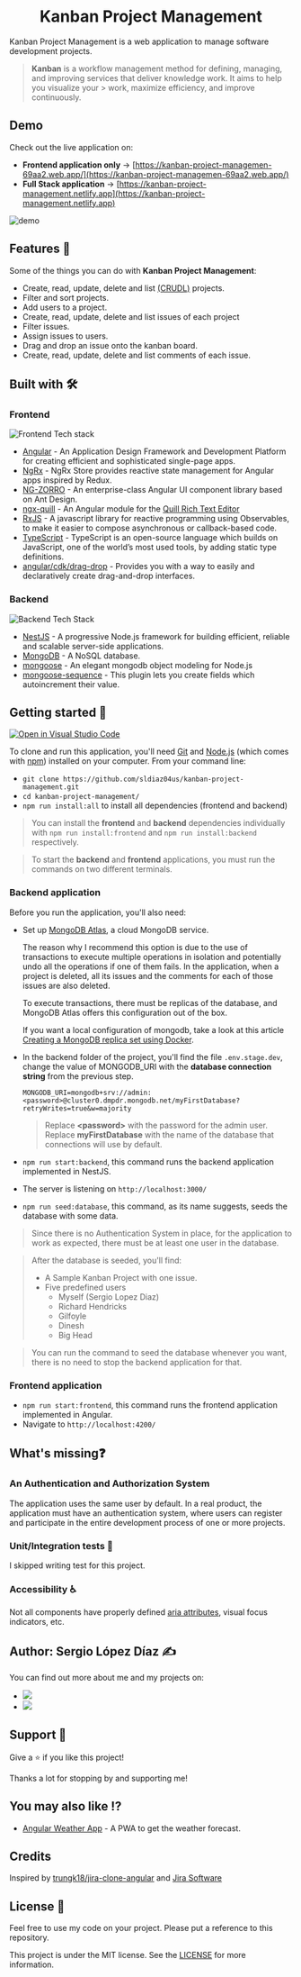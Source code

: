 <h1 align="center">Kanban Project Management</h1>

Kanban Project Management is a web application to manage software development projects.

> **Kanban** is a workflow management method for defining, managing, and improving services that deliver knowledge work. It aims to help you visualize your > work, maximize efficiency, and improve continuously.

## Demo

Check out the live application on:

- **Frontend application only** -> [https://kanban-project-managemen-69aa2.web.app/](https://kanban-project-managemen-69aa2.web.app/)
- **Full Stack application** -> [https://kanban-project-management.netlify.app](https://kanban-project-management.netlify.app)

![demo](https://user-images.githubusercontent.com/61401062/125845756-a2bc1f07-c0b1-4585-aa92-8a8745df7eee.gif)

## Features 🚀

Some of the things you can do with **Kanban Project Management**:

- Create, read, update, delete and list [(CRUDL)](https://en.wikipedia.org/wiki/Create,_read,_update_and_delete) projects.
- Filter and sort projects.
- Add users to a project.
- Create, read, update, delete and list issues of each project
- Filter issues.
- Assign issues to users.
- Drag and drop an issue onto the kanban board.
- Create, read, update, delete and list comments of each issue.

## Built with 🛠️

### Frontend

![Frontend Tech stack](https://res.cloudinary.com/comparte/image/upload/v1626413844/tech-stack.png)

- [Angular](https://angular.io/) - An Application Design Framework and Development Platform for creating efficient and sophisticated single-page apps.
- [NgRx](https://ngrx.io/) - NgRx Store provides reactive state management for Angular apps inspired by Redux.
- [NG-ZORRO](https://ng.ant.design/docs/introduce/en) - An enterprise-class Angular UI component library based on Ant Design.
- [ngx-quill](https://github.com/KillerCodeMonkey/ngx-quill) - An Angular module for the [Quill Rich Text Editor](https://quilljs.com/)
- [RxJS](https://rxjs.dev/) - A javascript library for reactive programming using Observables, to make it easier to compose asynchronous or callback-based code.
- [TypeScript](https://www.typescriptlang.org/) - TypeScript is an open-source language which builds on JavaScript, one of the world’s most used tools, by adding static type definitions.
- [angular/cdk/drag-drop](https://material.angular.io/cdk/drag-drop/overview) - Provides you with a way to easily and declaratively create drag-and-drop interfaces.

### Backend

![Backend Tech Stack](https://user-images.githubusercontent.com/61401062/130734976-e6c69175-1738-4841-8e0b-cb0d3b94cd7e.png)

- [NestJS](https://nestjs.com/) - A progressive Node.js framework for building efficient, reliable and scalable server-side applications.
- [MongoDB](https://www.mongodb.com/) - A NoSQL database.
- [mongoose](https://mongoosejs.com/) - An elegant mongodb object modeling for Node.js
- [mongoose-sequence](https://github.com/ramiel/mongoose-sequence) - This plugin lets you create fields which autoincrement their value.

## Getting started 🏁

[![Open in Visual Studio Code](https://open.vscode.dev/badges/open-in-vscode.svg)](https://open.vscode.dev/sldiaz04us/kanban-project-management)

To clone and run this application, you'll need [Git](https://git-scm.com) and [Node.js](https://nodejs.org/en/download/) (which comes with [npm](http://npmjs.com)) installed on your computer. From your command line:

- `git clone https://github.com/sldiaz04us/kanban-project-management.git`
- `cd kanban-project-management/`
- `npm run install:all` to install all dependencies (frontend and backend)

> You can install the **frontend** and **backend** dependencies individually with `npm run install:frontend` and `npm run install:backend` respectively.

> To start the **backend** and **frontend** applications, you must run the commands on two different terminals.

### Backend application

Before you run the application, you'll also need:

- Set up [MongoDB Atlas](https://www.mongodb.com/en/cloud/atlas), a cloud MongoDB service.

  The reason why I recommend this option is due to the use of transactions to execute multiple operations in isolation and potentially undo all the operations if one of them fails. In the application, when a project is deleted, all its issues and the comments for each of those issues are also deleted.

  To execute transactions, there must be replicas of the database, and MongoDB Atlas offers this configuration out of the box.

  If you want a local configuration of mongodb, take a look at this article [Creating a MongoDB replica set using Docker](https://www.sohamkamani.com/blog/2016/06/30/docker-mongo-replica-set/).

- In the backend folder of the project, you'll find the file `.env.stage.dev`, change the value of MONGODB_URI with the **database connection string** from the previous step.

  ```
  MONGODB_URI=mongodb+srv://admin:<password>@cluster0.dmpdr.mongodb.net/myFirstDatabase?retryWrites=true&w=majority
  ```

  > Replace **\<password\>** with the password for the admin user. Replace **myFirstDatabase** with the name of the database that connections will use by default.

- `npm run start:backend`, this command runs the backend application implemented in NestJS.
- The server is listening on `http://localhost:3000/`
- `npm run seed:database`, this command, as its name suggests, seeds the database with some data.

> Since there is no Authentication System in place, for the application to work as expected, there must be at least one user in the database.

> After the database is seeded, you'll find:
>
> - A Sample Kanban Project with one issue.
> - Five predefined users
>   - Myself (Sergio Lopez Diaz)
>   - Richard Hendricks
>   - Gilfoyle
>   - Dinesh
>   - Big Head

> You can run the command to seed the database whenever you want, there is no need to stop the backend application for that.

### Frontend application

- `npm run start:frontend`, this command runs the frontend application implemented in Angular.
- Navigate to `http://localhost:4200/`

## What's missing❓

### An Authentication and Authorization System

The application uses the same user by default. In a real product, the application must have an authentication system, where users can register and participate in the entire development process of one or more projects.

### Unit/Integration tests 🧪

I skipped writing test for this project.

### Accessibility ♿

Not all components have properly defined [aria attributes](https://developer.mozilla.org/en-US/docs/Web/Accessibility/ARIA), visual focus indicators, etc.

## Author: Sergio López Díaz ✍️

You can find out more about me and my projects on:

- [![](https://img.shields.io/badge/Follow-blue?style=social&logo=linkedin&logoColor=blue&labelColor=blue&color=gray)](https://www.linkedin.com/in/sldiaz04us "Sergio Lopez Diaz")
- [![](https://img.shields.io/badge/Follow-blue?style=social&logo=twitter&logoColor=blue&labelColor=blue&color=gray)](https://twitter.com/sldiaz04us "Sergio Lopez Diaz")

## Support 🤝

Give a ⭐️ if you like this project!

Thanks a lot for stopping by and supporting me!

## You may also like ⁉️

- [Angular Weather App](https://github.com/sldiaz04us/angular-weather-app " Weather PWA") - A PWA to get the weather forecast.

## Credits

Inspired by [trungk18/jira-clone-angular](https://github.com/trungk18/jira-clone-angular) and [Jira Software](https://www.atlassian.com/software/jira)

## License 📝

Feel free to use my code on your project. Please put a reference to this repository.

This project is under the MIT license. See the [LICENSE](https://github.com/sldiaz04us/kanban-project-management/blob/main/LICENSE) for more information.
